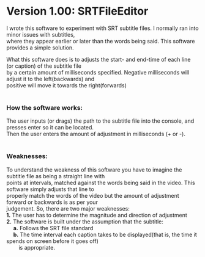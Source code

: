 # Version 1.00: SRTFileEditor #



I wrote this software to experiment with SRT subtitle files. I normally ran into minor issues with subtitles,  
where they appear earlier or later than the words being said. This software provides a simple solution.

What this software does is to adjusts the start- and end-time of each line (or caption) of the subtitle file  
by a certain amount of milliseconds specified. Negative milliseconds will adjust it to the left(backwards) and  
positive will move it towards the right(forwards)<br><br>


### How the software works: ###  
The user inputs (or drags) the path to the subtitle file into the console, and presses enter so it can be located.  
Then the user enters the amount of adjustment in milliseconds (+ or -).<br><br>

### Weaknesses: ###
To understand the weakness of this software you have to imagine the subtitle file as being a straight line with  
points at intervals, matched against the words being said in the video. This software simply adjusts that line to  
properly match the words of the video but the amount of adjustment forward or backwards is as per your  
judgement. So, there are two major weaknesses:  
**1.** The user has to determine the magnitude and direction of adjustment  
**2.** The software is built under the assumption that the subtitle:  
  &emsp;   **a.** Follows the SRT file standard  
  &emsp;   **b.** The time interval each caption takes to be displayed(that is, the time it spends on screen before it goes off)  
  &emsp;&emsp; is appropriate.
